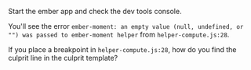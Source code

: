 Start the ember app and check the dev tools console.

You'll see the error `ember-moment: an empty value (null, undefined, or "") was passed to ember-moment helper` from `helper-compute.js:28`.

If you place a breakpoint in `helper-compute.js:28`, how do you find the culprit line in the culprit template?
